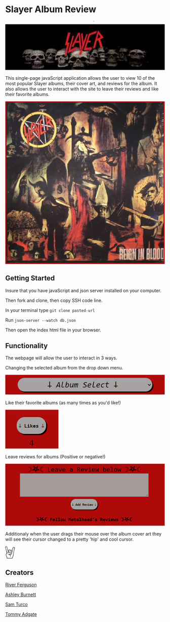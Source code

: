 # Slayer Album Review

![Screenshots](./images/Slayer%20Page%20Banner.png)

This single-page javaScript application allows the user to view 10 of the most popular Slayer albums, their cover art, and reviews for the album. It also allows the user to interact with the site to leave their reviews and like their favorite albums.

![Screenshot](./images/Slayer%20Page%20Cover%20Art.png)


## Getting Started

Insure that you have javaScript and json server installed on your computer.

Then fork and clone, then copy SSH code line.

In your terminal type `git clone pasted-url`

Run `json-server --watch db.json`

Then open the index html file in your browser.

## Functionality

The webpage will allow the user to interact in 3 ways.

Changing the selected album from the drop down menu.

![Screeenshot](./images/drop%20button%20picture.png)

Like their favorite albums (as many times as you'd like!)

![Screenshot](./images/slayer%20likes.png)

Leave reviews for albums (Positive or negative!)

![Screenshot](./images/slayer%20reviews%20pic.png)

Additionaly when the user drags their mouse over the album cover art they will see their cursor changed to a pretty 'hip' and cool cursor.

![Screenshot](./images/rockandrollcursor.png)

## Creators

[River Ferguson](https://github.com/riverferguson)

[Ashley Burnett](https://github.com/AshleyBurnett081)

[Sam Turco](https://github.com/sturco42)

[Tommy Adgate](https://github.com/Rosco-code)




